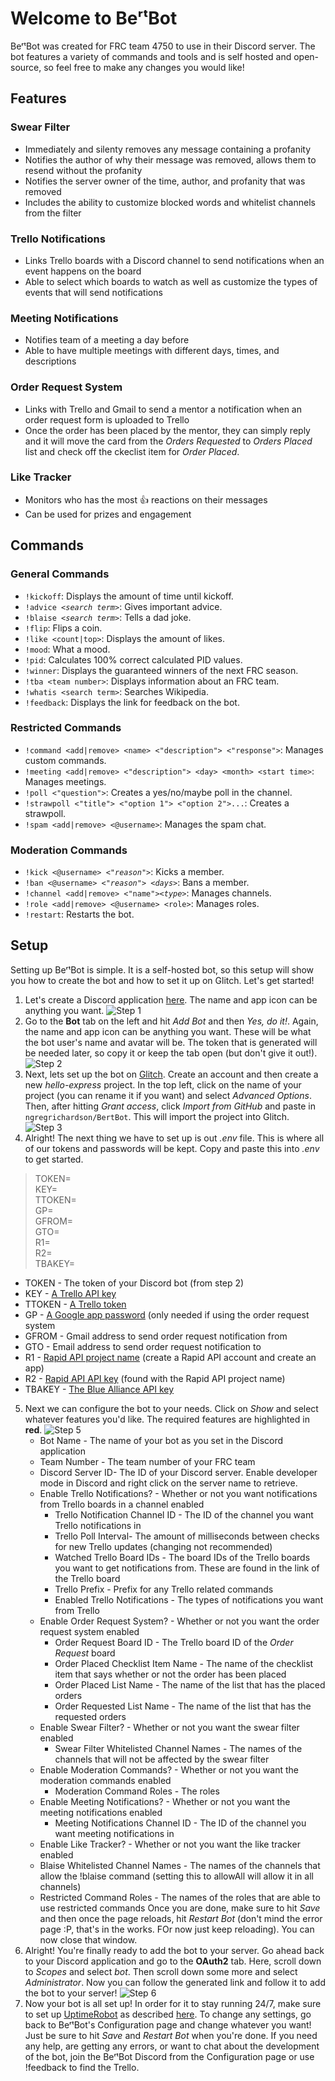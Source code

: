 
# Welcome to BeʳᵗBot
BeʳᵗBot was created for FRC team 4750 to use in their Discord server. The bot features a variety of commands and tools and is self hosted and open-source, so feel free to make any changes you would like!
## Features
### Swear Filter
- Immediately and silenty removes any message containing a profanity
- Notifies the author of why their message was removed, allows them to resend without the profanity
- Notifies the server owner of the time, author, and profanity that was removed
- Includes the ability to customize blocked words and whitelist channels from the filter
### Trello Notifications
- Links Trello boards with a Discord channel to send notifications when an event happens on the board
- Able to select which boards to watch as well as customize the types of events that will send notifications
### Meeting Notifications
- Notifies team of a meeting a day before
- Able to have multiple meetings with different days, times, and descriptions
### Order Request System
- Links with Trello and Gmail to send a mentor a notification when an order request form is uploaded to Trello
- Once the order has been placed by the mentor, they can simply reply and it will move the card from the *Orders Requested* to *Orders Placed* list and check off the ckeclist item for *Order Placed*.
### Like Tracker
- Monitors who has the most 👍 reactions on their messages
- Can be used for prizes and engagement
## Commands
### General Commands
- `!kickoff`: Displays the amount of time until kickoff.
- `!advice `*`<search term>`*: Gives important advice.
- `!blaise `*`<search term>`*: Tells a dad joke.
- `!flip`: Flips a coin.
- `!like <count|top>`: Displays the amount of likes.
- `!mood`: What a mood.
- `!pid`: Calculates 100% correct calculated PID values.
- `!winner`: Displays the guaranteed winners of the next FRC season.
- `!tba <team number>`: Displays information about an FRC team.
- `!whatis <search term>`: Searches Wikipedia.
- `!feedback`: Displays the link for feedback on the bot.
### Restricted Commands
- `!command <add|remove> <name> <"description"> <"response">`: Manages custom commands.
- `!meeting <add|remove> <"description"> <day> <month> <start time>`: Manages meetings.
- `!poll <"question">`: Creates a yes/no/maybe poll in the channel.
- `!strawpoll <"title"> <"option 1"> <"option 2">...`: Creates a strawpoll.
- `!spam <add|remove> <@username>`: Manages the spam chat.
### Moderation Commands
- `!kick <@username> `*`<"reason">`*: Kicks a member.
- `!ban <@username> `*`<"reason"> <days>`*: Bans a member.
- `!channel <add|remove> <"name">`*`<type>`*: Manages channels.
- `!role <add|remove> <@username> <role>`: Manages roles.
- `!restart`: Restarts the bot.
## Setup
Setting up BeʳᵗBot is simple. It is a self-hosted bot, so this setup will show you how to create the bot and how to set it up on Glitch. Let's get started!
 1. Let's create a Discord application [here](https://discordapp.com/developers/applications/). The name and app icon can be anything you want.
 ![Step 1](https://i.imgur.com/022TUwH.jpg)
 2. Go to the **Bot** tab on the left and hit *Add Bot* and then *Yes, do it!*. Again, the name and app icon can be anything you want. These will be what the bot user's name and avatar will be. The token that is generated will be needed later, so copy it or keep the tab open (but don't give it out!).
 ![Step 2](https://i.imgur.com/vE1RAbK.jpg)
 3. Next, lets set up the bot on [Glitch](https://glitch.com). Create an account and then create a new *hello-express* project. In the top left, click on the name of your project (you can rename it if you want) and select *Advanced Options*. Then, after hitting *Grant access*, click *Import from GitHub* and paste in `ngregrichardson/BertBot`. This will import the project into Glitch.
 ![Step 3](https://i.imgur.com/w6CfsDL.jpg)
 4. Alright! The next thing we have to set up is out *.env* file. This is where all of our tokens and passwords will be kept. Copy and paste this into *.env* to get started.
> TOKEN=  
> KEY=  
> TTOKEN=  
> GP=  
> GFROM=  
> GTO=  
> R1=  
> R2=  
> TBAKEY=

- TOKEN - The token of your Discord bot (from step 2)
- KEY - [A Trello API key](https://developers.trello.com/docs/api-introduction)
- TTOKEN - [A Trello token](https://trello.com/app-key)
- GP - [A Google app password](https://myaccount.google.com/apppasswords) (only needed if using the order request system
- GFROM - Gmail address to send order request notification from
- GTO - Email address to send order request notification to
- R1 - [Rapid API project name](https://dashboard.rapidapi.com) (create a Rapid API account and create an app)
- R2 - [Rapid API API key](https://dashboard.rapidapi.com) (found with the Rapid API project name)
- TBAKEY - [The Blue Alliance API key](https://www.thebluealliance.com/apidocs)
 5. Next we can configure the bot to your needs. Click on *Show* and select whatever features you'd like. The required features are highlighted in **red**.
 ![Step 5](https://i.imgur.com/kHl20EQ.jpg)
	- Bot Name - The name of your bot as you set in the Discord application
	- Team Number - The team number of your FRC team
	- Discord Server ID- The ID of your Discord server. Enable developer mode in Discord and right click on the server name to retrieve.
	- Enable Trello Notifications? - Whether or not you want notifications from Trello boards in a channel enabled
		- Trello Notification Channel ID - The ID of the channel you want Trello notifications in
		- Trello Poll Interval- The amount of milliseconds between checks for new Trello updates (changing not recommended)
		- Watched Trello Board IDs - The board IDs of the Trello boards you want to get notifications from. These are found in the link of the Trello board
		- Trello Prefix - Prefix for any Trello related commands
		- Enabled Trello Notifications - The types of notifications you want from Trello
	- Enable Order Request System? - Whether or not you want the order request system enabled
		- Order Request Board ID - The Trello board ID of the *Order Request* board
		- Order Placed Checklist Item Name - The name of the checklist item that says whether or not the order has been placed
		- Order Placed List Name - The name of the list that has the placed orders
		- Order Requested List Name - The name of the list that has the requested orders
	- Enable Swear Filter? - Whether or not you want the swear filter enabled
		- Swear Filter Whitelisted Channel Names - The names of the channels that will not be affected by the swear filter
	- Enable Moderation Commands? - Whether or not you want the moderation commands enabled
		- Moderation Command Roles - The roles 
	- Enable Meeting Notifications? - Whether or not you want the meeting notifications enabled
		- Meeting Notifications Channel ID - The ID of the channel you want meeting notifications in
	- Enable Like Tracker? - Whether or not you want the like tracker enabled
	- Blaise Whitelisted Channel Names - The names of the channels that allow the !blaise command (setting this to allowAll will allow it in all channels)
	- Restricted Command Roles - The names of the roles that are able to use restricted commands
Once you are done, make sure to hit *Save* and then once the page reloads, hit *Restart Bot* (don't mind the error page :P, that's in the works. FOr now just keep reloading). You can now close that window.
6. Alright! You're finally ready to add the bot to your server. Go ahead back to your Discord application and go to the **OAuth2** tab. Here, scroll down to *Scopes* and select *bot*.  Then scroll down some more and select *Administrator*. Now you can follow the generated link and follow it to add the bot to your server!
![Step 6](https://i.imgur.com/ZdImqIO.jpg)
7. Now your bot is all set up! In order for it to stay running 24/7, make sure to set up [UptimeRobot](https://uptimerobot.com) as described [here](https://support.glitch.com/t/how-to-make-a-glitch-project-to-run-constantly/2439/2?u=ngregrichardson). To change any settings, go back to BeʳᵗBot's Configuration page and change whatever you want! Just be sure to hit *Save* and *Restart Bot* when you're done. If you need any help, are getting any errors, or want to chat about the development of the bot, join the BeʳᵗBot Discord from the Configuration page or use !feedback to find the Trello.